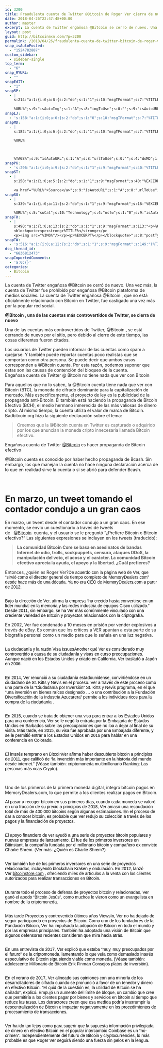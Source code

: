 ```yaml
---
id: 3200
title: Fraudulenta cuenta de Twitter @Bitcoin de Roger Ver cierra de nuevo
date: 2018-04-26T22:47:48+00:00
author: master
excerpt: La cuenta de Twitter engañosa @Bitcoin se cerró de nuevo. Una vez más, la cuenta de Twitter fue prohibido por engañosa @Bitcoin plataforma de medios sociales. La cuenta de Twitter engañosa @Bitcoin , que no está oficialmente relacionado con Bitcoin en Twitter, fue castigado una vez más por la popular red social.
layout: post
guid: http://bitcoinmxn.com/?p=3200
permalink: /2018/04/26/fraudulenta-cuenta-de-twitter-bitcoin-de-roger-ver-cierra-de-nuevo/
snap_isAutoPosted:
  - "1524782887"
custom_sidebar:
  - sidebar-single
top_term:
  - "6"
snap_MYURL:
  - ""
snapEdIT:
  - "1"
snap5P:
  - |
    s:214:"a:1:{i:0;a:8:{s:2:"do";s:1:"1";s:10:"msgTFormat";s:7:"%TITLE%";s:9:"msgFormat";s:18:"%EXCERPT%
    
    %URL%";s:9:"isAutoImg";s:1:"A";s:8:"imgToUse";s:0:"";s:9:"isAutoURL";s:1:"A";s:8:"urlToUse";s:0:"";s:4:"do5P";i:0;}}";
snapLJ:
  - 's:158:"a:1:{i:0;a:6:{s:2:"do";s:1:"0";s:10:"msgTFormat";s:7:"%TITLE%";s:9:"msgFormat";s:9:"%EXCERPT%";s:9:"isAutoURL";s:1:"A";s:8:"urlToUse";s:0:"";s:4:"doLJ";i:0;}}";'
snapMD:
  - |
    s:182:"a:1:{i:0;a:6:{s:2:"do";s:1:"1";s:10:"msgTFormat";s:7:"%TITLE%";s:9:"msgFormat";s:32:"%EXCERPT%
    
    %URL%
    
    
    
    %TAGS%";s:9:"isAutoURL";s:1:"A";s:8:"urlToUse";s:0:"";s:4:"doMD";i:0;}}";
snapPK:
  - 's:296:"a:1:{i:0;a:9:{s:2:"do";s:1:"1";s:9:"msgFormat";s:40:"%TITLE% - %URL% #bitcoin #mexico #crypto";s:9:"isAutoURL";s:1:"A";s:8:"urlToUse";s:0:"";s:4:"doPK";i:0;s:8:"isPosted";s:1:"1";s:4:"pgID";i:1375020046;s:7:"postURL";s:30:"https://www.plurk.com/p/mqng9a";s:5:"pDate";s:19:"2018-04-26 22:47:51";}}";'
snapST:
  - |
    s:158:"a:1:{i:0;a:5:{s:2:"do";s:1:"1";s:9:"msgFormat";s:40:"%EXCERPT%
    
    <a href="%URL%">Source</a>";s:9:"isAutoURL";s:1:"A";s:8:"urlToUse";s:0:"";s:4:"doST";i:0;}}";
snapSU:
  - |
    s:339:"a:1:{i:0;a:11:{s:2:"do";s:1:"1";s:9:"msgFormat";s:18:"%EXCERPT%
    
    %URL%";s:5:"suCat";s:10:"Technology";s:4:"nsfw";s:1:"0";s:9:"isAutoURL";s:1:"A";s:8:"urlToUse";s:0:"";s:4:"doSU";i:0;s:8:"isPosted";s:1:"1";s:4:"pgID";s:6:"2CYV6m";s:7:"postURL";s:45:"http://www.stumbleupon.com/su/2CYV6m/comments";s:5:"pDate";s:19:"2018-04-26 22:48:04";}}";
snapTR:
  - |
    s:490:"a:1:{i:0;a:13:{s:2:"do";s:1:"1";s:9:"msgFormat";s:113:"<p>%URL%</p>
    <blockquote><p><strong>%TITLE%</strong></p>
    <p><img src="%IMG%"/></p><p>%EXCERPT%</p></blockquote>";s:8:"postType";s:1:"T";s:10:"msgTFormat";s:7:"%TITLE%";s:9:"isAutoImg";s:1:"A";s:8:"imgToUse";s:0:"";s:9:"isAutoURL";s:1:"A";s:8:"urlToUse";s:0:"";s:4:"doTR";i:0;s:8:"isPosted";s:1:"1";s:4:"pgID";i:173336597268;s:7:"postURL";s:46:"http://bitcoinmxn.tumblr.com/post/173336597268";s:5:"pDate";s:19:"2018-04-26 22:48:07";}}";
snapTW:
  - 's:516:"a:1:{i:0;a:12:{s:2:"do";s:1:"1";s:9:"msgFormat";s:149:"(%TITLE%) - %URL% #bitcoin #criptomonedas #criptomoneda #blockchain #bitcoinMexico #bitcoinpanama #bitcoinvenezuela #ethereum #mexico #cryptocurrency";s:8:"attchImg";s:1:"1";s:9:"isAutoImg";s:1:"A";s:8:"imgToUse";s:0:"";s:9:"isAutoURL";s:1:"A";s:8:"urlToUse";s:0:"";s:4:"doTW";i:0;s:8:"isPosted";s:1:"1";s:4:"pgID";s:18:"989637297267232768";s:7:"postURL";s:57:"https://twitter.com/mxn_bitcoin/status/989637297267232768";s:5:"pDate";s:19:"2018-04-26 22:48:13";}}";'
dsq_thread_id:
  - "6636812473"
snapImportedComments:
  - 'a:0:{}'
categories:
  - Bitcoin
---
```

La cuenta de Twitter engañosa @Bitcoin se cerró de nuevo. Una vez más, la cuenta de Twitter fue prohibido por engañosa @Bitcoin plataforma de medios sociales. La cuenta de Twitter engañosa @Bitcoin , que no está oficialmente relacionado con Bitcoin en Twitter, fue castigado una vez más por la popular red social.

 **@Bitcoin , una de las cuentas más controvertidos de Twitter, se cierra de nuevo**

Una de las cuentas más controvertidos de Twitter, @Bitcoin , se está cerrando de nuevo por el sitio, pero debido al cierre de este tiempo, las cosas diferentes fueron citados.

Los usuarios de Twitter pueden informar de las cuentas como spam a quejarse. Y también puede reportar cuentas poco realistas que se comportan como otra persona. Se puede decir que ambos casos corresponden a @Bitcoin cuenta. Por esta razón, podemos suponer que estas son las causas de contención del bloqueo de la cuenta.  
Engañosa cuenta de Twitter @ Bitcoin no tiene nada que ver con Bitcoin

Para aquellos que no lo saben, la @Bitcoin cuenta tiene nada que ver con Bitcoin (BTC), la moneda de cifrado dominante para la capitalización de mercado. Más específicamente, el proyecto de ley es la publicidad de la propaganda anti-Bitcoin. Él también está haciendo la propaganda de Bitcoin Efectivo (BCH), el medio hermano inmerecida de las más valiosas de dinero cripto. Al mismo tiempo, la cuenta utiliza el valor de marca de Bitcoin. Badbitcoin.org hizo la siguiente declaración sobre el tema:

> Creemos que la @Bitcoin cuenta en Twitter es capturado o adquirido por los que anuncian la moneda cripto innecesaria llamada Bitcoin efectivo.

Engañosa cuenta de Twitter [@Bitcoin](https://steemit.com/@bitcoin) es hacer propaganda de Bitcoin efectivo

@Bitcoin cuenta es conocido por haber hecho propaganda de Bcash. Sin embargo, los que manejan la cuenta no hace ninguna declaración acerca de lo que en realidad sirve la cuenta o si se abrió para defender Bcash.

&nbsp;

<div>
  <h1>
    En marzo, un tweet tomando el contador condujo a un gran caos
  </h1>
  
  <p>
    En marzo, un tweet desde el contador condujo a un gran caos. En ese momento, se envió un cuestionario a través de tweets de   <a href="https://steemit.com/@bitcoin" target="_blank" rel="noopener" data-saferedirecturl="https://www.google.com/url?hl=en&q=https://steemit.com/@bitcoin&source=gmail&ust=1524866086217000&usg=AFQjCNHFv7LdV-6R0WR4CRrgWvJDYBFLzg">@Bitcoin</a>  cuenta, y el usuario se le preguntó &#8220;¿Prefiere Bitcoin o Bitcoin efectivo?&#8221; Las siguientes expresiones se incluyen en los tweets (traducido):
  </p>
  
  <blockquote>
    <p>
      <strong>La comunidad Bitcoin Core se basa en asesinatos de bandas Internet de odio, trolls, sockpuppets, censura, ataques DDoS, la manipulación del voto, el acoso y el carácter. La comunidad Bitcoin efectivo aprecia la ayuda, el apoyo y la libertad. ¿Cuál prefieres?</strong>
    </p>
  </blockquote>
</div>

<span class="m_-9205498659643110028gmail-m_-4620372125022320926gmail-PostFull__time_author_category_large m_-9205498659643110028gmail-m_-4620372125022320926gmail-vcard">Entonces, ¿quién es Roger Ver?</span><span class="m_-9205498659643110028gmail-m_-4620372125022320926gmail-PostFull__time_author_category_large m_-9205498659643110028gmail-m_-4620372125022320926gmail-vcard"><span style="color: #000000; font-family: Source\ Sans\ Pro, sans-serif;">De acuerdo con la página web de Ver, que &#8220;sirvió como el director general de tiempo completo de MemoryDealers.com&#8221; desde hace más de una década. Ya no era CEO de MemoryDealers.com a partir de 2012. </span></span>

<span class="m_-9205498659643110028gmail-m_-4620372125022320926gmail-PostFull__time_author_category_large m_-9205498659643110028gmail-m_-4620372125022320926gmail-vcard"><span style="color: #000000; font-family: Source\ Sans\ Pro, sans-serif;"><br /> Bajo la dirección de Ver, afirma la empresa &#8220;ha crecido hasta convertirse en un líder mundial en la memoria y las redes industria de equipos Cisco utilizado.&#8221; Desde 2011, sin embargo, se ha Ver más comúnmente vinculado con una creciente variedad de Bitcoin y proyectos relacionados con la criptografía.</span></span>

En 2002, Ver fue condenado a 10 meses en prisión por vender explosivos a través de eBay. Es común que los críticos a VER apuntan a esta parte de su biografía personal como un medio para que lo señala en una luz negativa.

<span class="m_-9205498659643110028gmail-m_-4620372125022320926gmail-PostFull__time_author_category_large m_-9205498659643110028gmail-m_-4620372125022320926gmail-vcard"><span style="color: #000000; font-family: Source\ Sans\ Pro, sans-serif;"><br /> La ciudadanía y la razón Visa IssuesAnother qué Ver es considerado muy controvertido a causa de su ciudadanía y visas en curso preocupaciones. Aunque nació en los Estados Unidos y criado en California, Ver trasladó a Japón en 2006. </span></span>

<span class="m_-9205498659643110028gmail-m_-4620372125022320926gmail-PostFull__time_author_category_large m_-9205498659643110028gmail-m_-4620372125022320926gmail-vcard"><span style="color: #000000; font-family: Source\ Sans\ Pro, sans-serif;"><br /> En 2014, Ver renunció a su ciudadanía estadounidense, convirtiéndose en un ciudadano de St. Kitts y Nevis en el proceso. Ver a través de este proceso como una parte de la &#8220;Ciudadanía por Inversión&#8221; St. Kitts y Nevis programa, en el que &#8220;una inversión en bienes raíces designado &#8230; o una contribución a la Fundación Diversificación de la Industria Azucarera&#8221; permite a los individuos ricos para la compra de la ciudadanía . </span></span>

<span class="m_-9205498659643110028gmail-m_-4620372125022320926gmail-PostFull__time_author_category_large m_-9205498659643110028gmail-m_-4620372125022320926gmail-vcard"><span style="color: #000000; font-family: Source\ Sans\ Pro, sans-serif;"><br /> En 2015, cuando se trata de obtener una visa para entrar a los Estados Unidos para una conferencia, Ver se le negó la entrada por la Embajada de Estados Unidos en Barbados sobre las preocupaciones que no iba a dejar al final de su visita. Más tarde, en 2015, su visa fue aprobada por una Embajada diferente, y se le permitió entrar a los Estados Unidos en 2016 para hablar en una conferencia en Colorado. </span></span>

<span class="m_-9205498659643110028gmail-m_-4620372125022320926gmail-PostFull__time_author_category_large m_-9205498659643110028gmail-m_-4620372125022320926gmail-vcard"><span style="color: #000000; font-family: Source\ Sans\ Pro, sans-serif;"><br /> El interés temprano en BitcoinVer afirma haber descubierto bitcoin a principios de 2011, que calificó de &#8220;la invención más importante en la historia del mundo desde internet.&#8221; (Véase también: criptomoneda multimillonario Ranking: Las personas más ricas Crypto). </span></span>

&nbsp;

Uno de los primeros de la primera moneda digital, integró bitcoin pagos en MemoryDealers.com, lo que permite a los clientes realizar pagos en Bitcoin.

<span class="m_-9205498659643110028gmail-m_-4620372125022320926gmail-PostFull__time_author_category_large m_-9205498659643110028gmail-m_-4620372125022320926gmail-vcard"><span style="color: #000000; font-family: Source\ Sans\ Pro, sans-serif;"> Al pasar a recoger bitcoin en sus primeros días, cuando cada moneda se valoró en una fracción de su precio a principios de 2018, Ver amasó una recaudación total de más de 400.000 bitcoins según algunas estimaciones. En el proceso de dar a conocer bitcoin, es probable que Ver redujo su colección a través de los pagos y la financiación de proyectos. </span></span>

<span class="m_-9205498659643110028gmail-m_-4620372125022320926gmail-PostFull__time_author_category_large m_-9205498659643110028gmail-m_-4620372125022320926gmail-vcard"><span style="color: #000000; font-family: Source\ Sans\ Pro, sans-serif;"><br /> El apoyo financiero de ver ayudó a una serie de proyectos bitcoin populares y nuevas empresas de lanzamiento. Él fue de los primeros inversores en Bitinstant, la compañía fundada por el millonario bitcoin y compañero ex convicto Charlie Shrem. (Ver más: ¿Quién es Charlie Shrem?) </span></span>

<span class="m_-9205498659643110028gmail-m_-4620372125022320926gmail-PostFull__time_author_category_large m_-9205498659643110028gmail-m_-4620372125022320926gmail-vcard"><span style="color: #000000; font-family: Source\ Sans\ Pro, sans-serif;"><br /> Ver también fue de los primeros inversores en una serie de proyectos relacionados, incluyendo blockchain Kraken y ondulación. En 2012, lanzó Ver <span class="m_-9205498659643110028gmail-notranslate"><a href="http://bitcoinstore.com/" target="_blank" rel="noopener" data-saferedirecturl="https://www.google.com/url?hl=en&q=http://bitcoinstore.com/&source=gmail&ust=1524866086217000&usg=AFQjCNEtVHSYTHwEHt2Urv9Cskk_jz5f6A">bitcoinstore.com</a></span> , ofreciendo miles de artículos a la venta con los clientes autorizados para realizar transacciones en Bitcoin. </span></span>

<span class="m_-9205498659643110028gmail-m_-4620372125022320926gmail-PostFull__time_author_category_large m_-9205498659643110028gmail-m_-4620372125022320926gmail-vcard"><span style="color: #000000; font-family: Source\ Sans\ Pro, sans-serif;"><br /> Durante todo el proceso de defensa de proyectos bitcoin y relacionadas, Ver ganó el apodo &#8220;Bitcoin Jesús&#8221;, como muchos lo vieron como un evangelista en nombre de la criptomoneda. </span></span>

<span class="m_-9205498659643110028gmail-m_-4620372125022320926gmail-PostFull__time_author_category_large m_-9205498659643110028gmail-m_-4620372125022320926gmail-vcard"><span style="color: #000000; font-family: Source\ Sans\ Pro, sans-serif;"><br /> Más tarde Proyectos y controvertido últimos años ViewsIn, Ver no ha dejado de seguir participando en proyectos de Bitcoin. Como uno de los fundadores de la Fundación Bitcoin, Ver ha impulsado la adopción de Bitcoin en todo el mundo y por las empresas principales. También ha adoptado una visión de Bitcoin que algunos defensores recientes consideran que mira hacia atrás. </span></span>

<span class="m_-9205498659643110028gmail-m_-4620372125022320926gmail-PostFull__time_author_category_large m_-9205498659643110028gmail-m_-4620372125022320926gmail-vcard"><span style="color: #000000; font-family: Source\ Sans\ Pro, sans-serif;"><br /> En una entrevista de 2017, Ver explicó que estaba &#8220;muy, muy preocupados por el futuro&#8221; de la criptomoneda, lamentando lo que veía como demasiado interés especulativo de Bitcoin siga siendo viable como moneda. (Véase también: adolescente Millonario de Bitcoin Erik Finman Consejos platos de inversión). </span></span>

<span class="m_-9205498659643110028gmail-m_-4620372125022320926gmail-PostFull__time_author_category_large m_-9205498659643110028gmail-m_-4620372125022320926gmail-vcard"><span style="color: #000000; font-family: Source\ Sans\ Pro, sans-serif;"><br /> En el verano de 2017, Ver alineado sus opiniones con una minoría de los desarrolladores de cifrado cuando se pronunció a favor de un tenedor y dinero en efectivo Bitcoin. &#8220;El quid de la cuestión es, la utilidad de Bitcoin se ha dañado&#8221;, explicó. Empujó un aumento del límite de bloque, un cambio que cree que permitiría a los clientes pagar por bienes y servicios en bitcoin al tiempo que reduce las tasas. Los detractores creen que esa medida podría interrumpir la descentralización de Bitcoin e impactar negativamente en los procedimientos de procesamiento de transacciones. </span></span>

<span class="m_-9205498659643110028gmail-m_-4620372125022320926gmail-PostFull__time_author_category_large m_-9205498659643110028gmail-m_-4620372125022320926gmail-vcard"><span style="color: #000000; font-family: Source\ Sans\ Pro, sans-serif;"><br /> Ver ha ido tan lejos como para sugerir que la supuesta información privilegiada de dinero en efectivo Bitcoin en el popular intercambio Coinbase es un &#8220;no-crimen&#8221;. Independientemente del futuro de Bitcoin y cryptocurrencies, lo más probable es que Roger Ver seguirá siendo una fuerza sin pelos en la lengua. </span></span>
